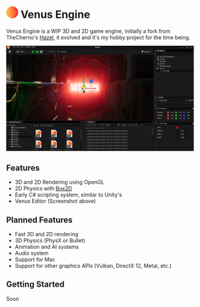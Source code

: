 # ![Venus](/Resources/Venus.png) Venus Engine
Venus Engine is a WIP 3D and 2D game engine, initially a fork from TheCherno's [Hazel](https://github.com/TheCherno/Hazel), it evolved and it's my hobby project for the time being.

![VenusEditor](/Resources/screenshot.png)

## Features
- 3D and 2D Rendering using OpenGL
- 2D Physics with [Box2D](https://box2d.org/)
- Early C# scripting system, similar to Unity's
- Venus Editor (Screenshot above)

## Planned Features
- Fast 3D and 2D rendering
- 3D Physics (PhysX or Bullet)
- Animation and AI systems
- Audio system
- Support for Mac
- Support for other graphics APIs (Vulkan, DirectX 12, Metal, etc.)



## Getting Started
Soon
